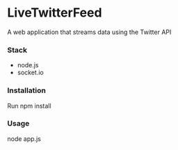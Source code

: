 # LiveTwitterFeed
A web application that streams data using the Twitter API 
### Stack
* node.js
* socket.io
### Installation
Run npm install 
### Usage
node app.js
